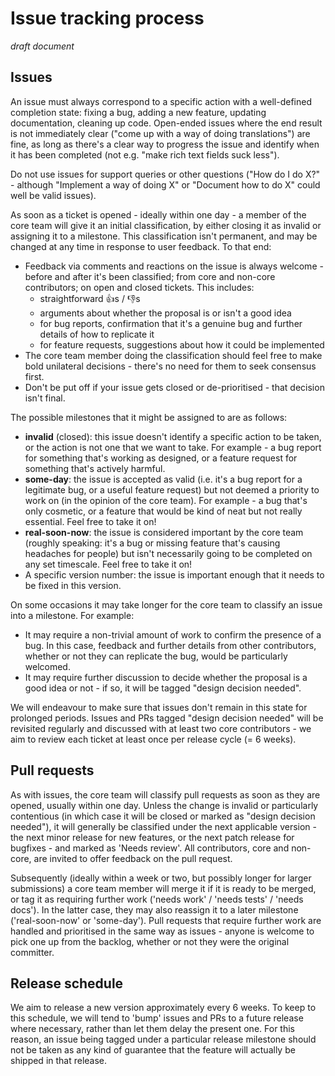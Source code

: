 # Issue tracking process

_draft document_

## Issues

An issue must always correspond to a specific action with a well-defined completion state: fixing a bug, adding a new feature, updating documentation, cleaning up code. Open-ended issues where the end result is not immediately clear ("come up with a way of doing translations") are fine, as long as there's a clear way to progress the issue and identify when it has been completed (not e.g. "make rich text fields suck less").

Do not use issues for support queries or other questions ("How do I do X?" - although "Implement a way of doing X" or "Document how to do X" could well be valid issues).

As soon as a ticket is opened - ideally within one day - a member of the core team will give it an initial classification, by either closing it as invalid or assigning it to a milestone. This classification isn't permanent, and may be changed at any time in response to user feedback. To that end:

* Feedback via comments and reactions on the issue is always welcome - before and after it's been classified; from core and non-core contributors; on open and closed tickets. This includes:
	* straightforward :thumbsup:s / :thumbsdown:s
	* arguments about whether the proposal is or isn't a good idea
	* for bug reports, confirmation that it's a genuine bug and further details of how to replicate it
	* for feature requests, suggestions about how it could be implemented
* The core team member doing the classification should feel free to make bold unilateral decisions - there's no need for them to seek consensus first.
* Don't be put off if your issue gets closed or de-prioritised - that decision isn't final.

The possible milestones that it might be assigned to are as follows:

* **invalid** (closed): this issue doesn't identify a specific action to be taken, or the action is not one that we want to take. For example - a bug report for something that's working as designed, or a feature request for something that's actively harmful.
* **some-day**: the issue is accepted as valid (i.e. it's a bug report for a legitimate bug, or a useful feature request) but not deemed a priority to work on (in the opinion of the core team). For example - a bug that's only cosmetic, or a feature that would be kind of neat but not really essential. Feel free to take it on!
* **real-soon-now**: the issue is considered important by the core team (roughly speaking: it's a bug or missing feature that's causing headaches for people) but isn't necessarily going to be completed on any set timescale. Feel free to take it on!
* A specific version number: the issue is important enough that it needs to be fixed in this version.

On some occasions it may take longer for the core team to classify an issue into a milestone. For example:
* It may require a non-trivial amount of work to confirm the presence of a bug. In this case, feedback and further details from other contributors, whether or not they can replicate the bug, would be particularly welcomed.
* It may require further discussion to decide whether the proposal is a good idea or not - if so, it will be tagged "design decision needed".

We will endeavour to make sure that issues don't remain in this state for prolonged periods. Issues and PRs tagged "design decision needed" will be revisited regularly and discussed with at least two core contributors - we aim to review each ticket at least once per release cycle (= 6 weeks).

## Pull requests

As with issues, the core team will classify pull requests as soon as they are opened, usually within one day. Unless the change is invalid or particularly contentious (in which case it will be closed or marked as "design decision needed"), it will generally be classified under the next applicable version - the next minor release for new features, or the next patch release for bugfixes - and marked as 'Needs review'. All contributors, core and non-core, are invited to offer feedback on the pull request.

Subsequently (ideally within a week or two, but possibly longer for larger submissions) a core team member will merge it if it is ready to be merged, or tag it as requiring further work ('needs work' / 'needs tests' / 'needs docs'). In the latter case, they may also reassign it to a later milestone ('real-soon-now' or 'some-day'). Pull requests that require further work are handled and prioritised in the same way as issues - anyone is welcome to pick one up from the backlog, whether or not they were the original committer.

## Release schedule

We aim to release a new version approximately every 6 weeks. To keep to this schedule, we will tend to 'bump' issues and PRs to a future release where necessary, rather than let them delay the present one. For this reason, an issue being tagged under a particular release milestone should not be taken as any kind of guarantee that the feature will actually be shipped in that release.
